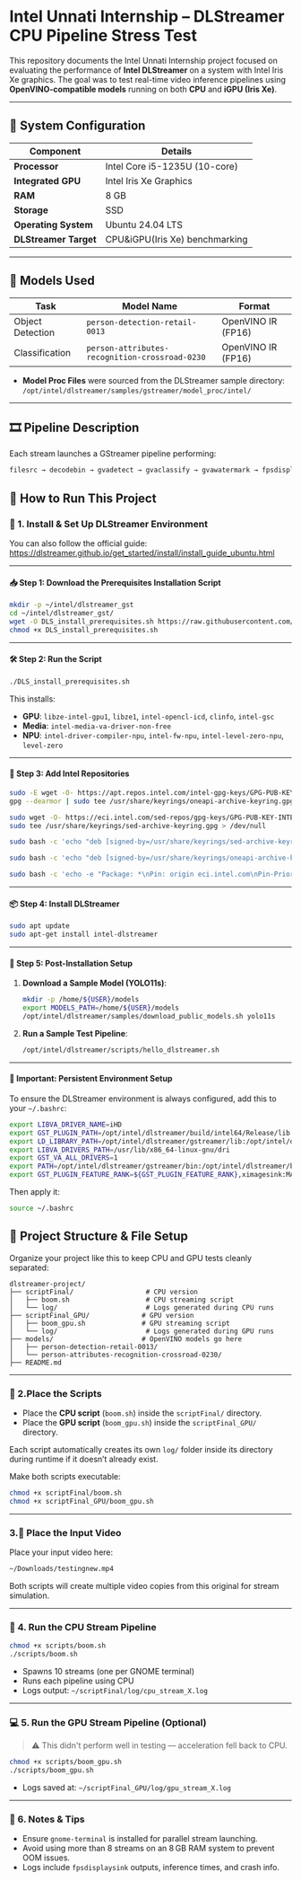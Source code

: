 # Intel Unnati Internship – DLStreamer CPU Pipeline Stress Test

This repository documents the Intel Unnati Internship project focused on evaluating the performance of **Intel DLStreamer** on a system with Intel Iris Xe graphics. The goal was to test real-time video inference pipelines using **OpenVINO-compatible models** running on both **CPU** and **iGPU (Iris Xe)**.

---

## 🧠 System Configuration

| Component            | Details                        |
|----------------------|--------------------------------|
| **Processor**        | Intel Core i5-1235U (10-core)  |
| **Integrated GPU**   | Intel Iris Xe Graphics         |
| **RAM**              | 8 GB                           |
| **Storage**          | SSD                            |  
| **Operating System** | Ubuntu 24.04 LTS               |
| **DLStreamer Target**| CPU&iGPU(Iris Xe) benchmarking |


---

## 🧪 Models Used

| Task            | Model Name                                       | Format             |
|-----------------|--------------------------------------------------|--------------------|
| Object Detection| `person-detection-retail-0013`                   | OpenVINO IR (FP16) |
| Classification  | `person-attributes-recognition-crossroad-0230`  | OpenVINO IR (FP16) |

- **Model Proc Files** were sourced from the DLStreamer sample directory:  
  `/opt/intel/dlstreamer/samples/gstreamer/model_proc/intel/`

---

## 🎞️ Pipeline Description

Each stream launches a GStreamer pipeline performing:

```bash
filesrc → decodebin → gvadetect → gvaclassify → gvawatermark → fpsdisplaysink
```
## 🚀 How to Run This Project

### 🔧 1. Install & Set Up DLStreamer Environment

You can also follow the official guide:  
https://dlstreamer.github.io/get_started/install/install_guide_ubuntu.html

---

#### 📥 Step 1: Download the Prerequisites Installation Script

```bash
mkdir -p ~/intel/dlstreamer_gst
cd ~/intel/dlstreamer_gst/
wget -O DLS_install_prerequisites.sh https://raw.githubusercontent.com/open-edge-platform/edge-ai-libraries/main/libraries/dl-streamer/scripts/DLS_install_prerequisites.sh
chmod +x DLS_install_prerequisites.sh
```

---

#### 🛠️ Step 2: Run the Script

```bash
./DLS_install_prerequisites.sh
```

This installs:
- **GPU**: `libze-intel-gpu1`, `libze1`, `intel-opencl-icd`, `clinfo`, `intel-gsc`
- **Media**: `intel-media-va-driver-non-free`
- **NPU**: `intel-driver-compiler-npu`, `intel-fw-npu`, `intel-level-zero-npu`, `level-zero`

---

#### 🔐 Step 3: Add Intel Repositories

```bash
sudo -E wget -O- https://apt.repos.intel.com/intel-gpg-keys/GPG-PUB-KEY-INTEL-SW-PRODUCTS.PUB | \
gpg --dearmor | sudo tee /usr/share/keyrings/oneapi-archive-keyring.gpg > /dev/null

sudo wget -O- https://eci.intel.com/sed-repos/gpg-keys/GPG-PUB-KEY-INTEL-SED.gpg | \
sudo tee /usr/share/keyrings/sed-archive-keyring.gpg > /dev/null

sudo bash -c 'echo "deb [signed-by=/usr/share/keyrings/sed-archive-keyring.gpg] https://eci.intel.com/sed-repos/$(source /etc/os-release && echo $VERSION_CODENAME) sed main" > /etc/apt/sources.list.d/sed.list'

sudo bash -c 'echo "deb [signed-by=/usr/share/keyrings/oneapi-archive-keyring.gpg] https://apt.repos.intel.com/openvino/2025 ubuntu24 main" > /etc/apt/sources.list.d/intel-openvino-2025.list'

sudo bash -c 'echo -e "Package: *\nPin: origin eci.intel.com\nPin-Priority: 1000" > /etc/apt/preferences.d/sed'
```

---

#### 📦 Step 4: Install DLStreamer

```bash
sudo apt update
sudo apt-get install intel-dlstreamer
```

---

#### 🧠 Step 5: Post-Installation Setup

1. **Download a Sample Model (YOLO11s)**:
   ```bash
   mkdir -p /home/${USER}/models
   export MODELS_PATH=/home/${USER}/models
   /opt/intel/dlstreamer/samples/download_public_models.sh yolo11s
   ```

2. **Run a Sample Test Pipeline**:
   ```bash
   /opt/intel/dlstreamer/scripts/hello_dlstreamer.sh
   ```

---

#### 📌 Important: Persistent Environment Setup

To ensure the DLStreamer environment is always configured, add this to your `~/.bashrc`:

```bash
export LIBVA_DRIVER_NAME=iHD
export GST_PLUGIN_PATH=/opt/intel/dlstreamer/build/intel64/Release/lib:/opt/intel/dlstreamer/gstreamer/lib/gstreamer-1.0:/opt/intel/dlstreamer/gstreamer/lib/
export LD_LIBRARY_PATH=/opt/intel/dlstreamer/gstreamer/lib:/opt/intel/dlstreamer/build/intel64/Release/lib:/opt/intel/dlstreamer/lib/gstreamer-1.0:/usr/lib:/opt/intel/dlstreamer/build/intel64/Release/lib:/opt/opencv:/opt/openh264:/opt/rdkafka:/opt/ffmpeg:/usr/local/lib/gstreamer-1.0:/usr/local/lib
export LIBVA_DRIVERS_PATH=/usr/lib/x86_64-linux-gnu/dri
export GST_VA_ALL_DRIVERS=1
export PATH=/opt/intel/dlstreamer/gstreamer/bin:/opt/intel/dlstreamer/build/intel64/Release/bin:$PATH
export GST_PLUGIN_FEATURE_RANK=${GST_PLUGIN_FEATURE_RANK},ximagesink:MAX
```

Then apply it:
```bash
source ~/.bashrc
```

## 📁 Project Structure & File Setup

Organize your project like this to keep CPU and GPU tests cleanly separated:

```
dlstreamer-project/
├── scriptFinal/                  # CPU version
│   ├── boom.sh                   # CPU streaming script
│   └── log/                      # Logs generated during CPU runs
├── scriptFinal_GPU/             # GPU version
│   ├── boom_gpu.sh              # GPU streaming script
│   └── log/                      # Logs generated during GPU runs
├── models/                      # OpenVINO models go here
│   ├── person-detection-retail-0013/
│   └── person-attributes-recognition-crossroad-0230/
├── README.md
```

---

### 📂 2.Place the Scripts

- Place the **CPU script** (`boom.sh`) inside the `scriptFinal/` directory.
- Place the **GPU script** (`boom_gpu.sh`) inside the `scriptFinal_GPU/` directory.

Each script automatically creates its own `log/` folder inside its directory during runtime if it doesn’t already exist.

Make both scripts executable:

```bash
chmod +x scriptFinal/boom.sh
chmod +x scriptFinal_GPU/boom_gpu.sh
```

---

### 3.📼 Place the Input Video

Place your input video here:

```bash
~/Downloads/testingnew.mp4
```

Both scripts will create multiple video copies from this original for stream simulation.

---

### 🧠 4. Run the CPU Stream Pipeline

```bash
chmod +x scripts/boom.sh
./scripts/boom.sh
```

- Spawns 10 streams (one per GNOME terminal)
- Runs each pipeline using CPU
- Logs output: `~/scriptFinal/log/cpu_stream_X.log`

---

### 💻 5. Run the GPU Stream Pipeline (Optional)

> ⚠️ This didn't perform well in testing — acceleration fell back to CPU.

```bash
chmod +x scripts/boom_gpu.sh
./scripts/boom_gpu.sh
```

- Logs saved at: `~/scriptFinal_GPU/log/gpu_stream_X.log`

---

### 📝 6. Notes & Tips

- Ensure `gnome-terminal` is installed for parallel stream launching.
- Avoid using more than 8 streams on an 8 GB RAM system to prevent OOM issues.
- Logs include `fpsdisplaysink` outputs, inference times, and crash info.

